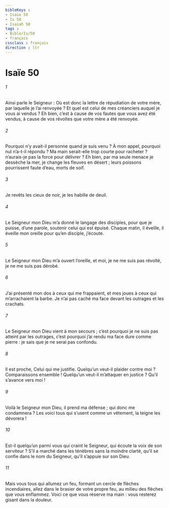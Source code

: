 ```yaml
---
bibleKeys : 
- Isaïe 50
- Is 50
- Isaiah 50
tags : 
- Bible/Is/50
- français
cssclass : français
direction : ltr
---
```


# Isaïe 50

###### 1
Ainsi parle le Seigneur :
Où est donc la lettre de répudiation de votre mère,
par laquelle je l’ai renvoyée ?
Et quel est celui de mes créanciers
auquel je vous ai vendus ?
Eh bien, c’est à cause de vos fautes
que vous avez été vendus,
à cause de vos révoltes
que votre mère a été renvoyée.
###### 2
Pourquoi n’y avait-il personne quand je suis venu ?
À mon appel, pourquoi nul n’a-t-il répondu ?
Ma main serait-elle trop courte pour racheter ?
n’aurais-je pas la force pour délivrer ?
Eh bien, par ma seule menace je dessèche la mer,
je change les fleuves en désert ;
leurs poissons pourrissent faute d’eau,
morts de soif.
###### 3
Je revêts les cieux de noir,
je les habille de deuil.
###### 4
Le Seigneur mon Dieu m’a donné le langage des disciples,
pour que je puisse, d’une parole,
soutenir celui qui est épuisé.
Chaque matin, il éveille,
il éveille mon oreille
pour qu’en disciple, j’écoute.
###### 5
Le Seigneur mon Dieu m’a ouvert l’oreille,
et moi, je ne me suis pas révolté,
je ne me suis pas dérobé.
###### 6
J’ai présenté mon dos à ceux qui me frappaient,
et mes joues à ceux qui m’arrachaient la barbe.
Je n’ai pas caché ma face devant les outrages et les crachats.
###### 7
Le Seigneur mon Dieu vient à mon secours ;
c’est pourquoi je ne suis pas atteint par les outrages,
c’est pourquoi j’ai rendu ma face dure comme pierre :
je sais que je ne serai pas confondu.
###### 8
Il est proche, Celui qui me justifie.
Quelqu’un veut-il plaider contre moi ?
Comparaissons ensemble !
Quelqu’un veut-il m’attaquer en justice ?
Qu’il s’avance vers moi !
###### 9
Voilà le Seigneur mon Dieu, il prend ma défense ;
qui donc me condamnera ?
Les voici tous qui s’usent comme un vêtement,
la teigne les dévorera !
###### 10
Est-il quelqu’un parmi vous qui craint le Seigneur,
qui écoute la voix de son serviteur ?
S’il a marché dans les ténèbres
sans la moindre clarté,
qu’il se confie dans le nom du Seigneur,
qu’il s’appuie sur son Dieu.
###### 11
Mais vous tous qui allumez un feu,
formant un cercle de flèches incendiaires,
allez dans le brasier de votre propre feu,
au milieu des flèches que vous enflammez.
Voici ce que vous réserve ma main :
vous resterez gisant dans la douleur.
